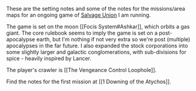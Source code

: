 These are the setting notes and some of the notes for the missions/area maps for an ongoing game of [Salvage Union](https://leyline.press/collections/salvage-union) I am running.

The game is set on the moon [[Focis System#Ashkar]], which orbits a gas giant. The core rulebook seems to imply the game is set on a post-apocalypse earth, but I'm nothing if not very extra so we're post (multiple) apocalypses in the far future. I also expanded the stock corporations into some slightly larger and galactic conglomerations, with sub-divisions for spice - heavily inspired by Lancer.

The player's crawler is [[The Vengeance Control Loophole]].

Find the notes for the first mission at [[1 Downing of the Atychos]].